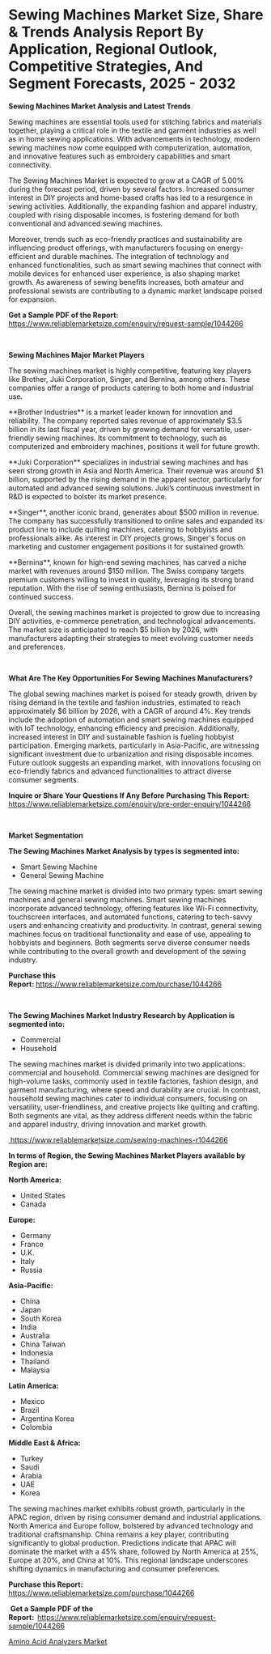 <p><h1>Sewing Machines Market Size, Share & Trends Analysis Report By Application, Regional Outlook, Competitive Strategies, And Segment Forecasts, 2025 - 2032</h1></p><p><strong>Sewing Machines Market Analysis and Latest Trends</strong></p>
<p><p>Sewing machines are essential tools used for stitching fabrics and materials together, playing a critical role in the textile and garment industries as well as in home sewing applications. With advancements in technology, modern sewing machines now come equipped with computerization, automation, and innovative features such as embroidery capabilities and smart connectivity. </p><p>The Sewing Machines Market is expected to grow at a CAGR of 5.00% during the forecast period, driven by several factors. Increased consumer interest in DIY projects and home-based crafts has led to a resurgence in sewing activities. Additionally, the expanding fashion and apparel industry, coupled with rising disposable incomes, is fostering demand for both conventional and advanced sewing machines. </p><p>Moreover, trends such as eco-friendly practices and sustainability are influencing product offerings, with manufacturers focusing on energy-efficient and durable machines. The integration of technology and enhanced functionalities, such as smart sewing machines that connect with mobile devices for enhanced user experience, is also shaping market growth. As awareness of sewing benefits increases, both amateur and professional sewists are contributing to a dynamic market landscape poised for expansion.</p></p>
<p><strong>Get a Sample PDF of the Report:&nbsp;</strong> <a href="https://www.reliablemarketsize.com/enquiry/request-sample/1044266?utm_campaign=3201&utm_medium=2&utm_source=Github&utm_content=ia&utm_term=08042025&utm_id=sewing-machines">https://www.reliablemarketsize.com/enquiry/request-sample/1044266</a></p>
<p>&nbsp;</p>
<p><strong>Sewing Machines Major Market Players</strong></p>
<p><p>The sewing machines market is highly competitive, featuring key players like Brother, Juki Corporation, Singer, and Bernina, among others. These companies offer a range of products catering to both home and industrial use.</p><p>**Brother Industries** is a market leader known for innovation and reliability. The company reported sales revenue of approximately $3.5 billion in its last fiscal year, driven by growing demand for versatile, user-friendly sewing machines. Its commitment to technology, such as computerized and embroidery machines, positions it well for future growth.</p><p>**Juki Corporation** specializes in industrial sewing machines and has seen strong growth in Asia and North America. Their revenue was around $1 billion, supported by the rising demand in the apparel sector, particularly for automated and advanced sewing solutions. Juki’s continuous investment in R&D is expected to bolster its market presence.</p><p>**Singer**, another iconic brand, generates about $500 million in revenue. The company has successfully transitioned to online sales and expanded its product line to include quilting machines, catering to hobbyists and professionals alike. As interest in DIY projects grows, Singer's focus on marketing and customer engagement positions it for sustained growth.</p><p>**Bernina**, known for high-end sewing machines, has carved a niche market with revenues around $150 million. The Swiss company targets premium customers willing to invest in quality, leveraging its strong brand reputation. With the rise of sewing enthusiasts, Bernina is poised for continued success.</p><p>Overall, the sewing machines market is projected to grow due to increasing DIY activities, e-commerce penetration, and technological advancements. The market size is anticipated to reach $5 billion by 2026, with manufacturers adapting their strategies to meet evolving customer needs and preferences.</p></p>
<p>&nbsp;</p>
<p><strong>What Are The Key Opportunities For Sewing Machines Manufacturers?</strong></p>
<p><p>The global sewing machines market is poised for steady growth, driven by rising demand in the textile and fashion industries, estimated to reach approximately $6 billion by 2026, with a CAGR of around 4%. Key trends include the adoption of automation and smart sewing machines equipped with IoT technology, enhancing efficiency and precision. Additionally, increased interest in DIY and sustainable fashion is fueling hobbyist participation. Emerging markets, particularly in Asia-Pacific, are witnessing significant investment due to urbanization and rising disposable incomes. Future outlook suggests an expanding market, with innovations focusing on eco-friendly fabrics and advanced functionalities to attract diverse consumer segments.</p></p>
<p><strong>Inquire or Share Your Questions If Any Before Purchasing This Report:</strong> <a href="https://www.reliablemarketsize.com/enquiry/pre-order-enquiry/1044266?utm_campaign=3201&utm_medium=2&utm_source=Github&utm_content=ia&utm_term=08042025&utm_id=sewing-machines">https://www.reliablemarketsize.com/enquiry/pre-order-enquiry/1044266</a></p>
<p>&nbsp;</p>
<p><strong>Market Segmentation</strong></p>
<p><strong>The Sewing Machines Market Analysis by types is segmented into:</strong></p>
<p><ul><li>Smart Sewing Machine</li><li>General Sewing Machine</li></ul></p>
<p><p>The sewing machine market is divided into two primary types: smart sewing machines and general sewing machines. Smart sewing machines incorporate advanced technology, offering features like Wi-Fi connectivity, touchscreen interfaces, and automated functions, catering to tech-savvy users and enhancing creativity and productivity. In contrast, general sewing machines focus on traditional functionality and ease of use, appealing to hobbyists and beginners. Both segments serve diverse consumer needs while contributing to the overall growth and development of the sewing industry.</p></p>
<p><strong>Purchase this Report:&nbsp;</strong><a href="https://www.reliablemarketsize.com/purchase/1044266?utm_campaign=3201&utm_medium=2&utm_source=Github&utm_content=ia&utm_term=08042025&utm_id=sewing-machines">https://www.reliablemarketsize.com/purchase/1044266</a></p>
<p>&nbsp;</p>
<p><strong>The Sewing Machines Market Industry Research by Application is segmented into:</strong></p>
<p><ul><li>Commercial</li><li>Household</li></ul></p>
<p><p>The sewing machines market is divided primarily into two applications: commercial and household. Commercial sewing machines are designed for high-volume tasks, commonly used in textile factories, fashion design, and garment manufacturing, where speed and durability are crucial. In contrast, household sewing machines cater to individual consumers, focusing on versatility, user-friendliness, and creative projects like quilting and crafting. Both segments are vital, as they address different needs within the fabric and apparel industry, driving innovation and market growth.</p></p>
<p><a href="https://www.reliablemarketsize.com/sewing-machines-r1044266?utm_campaign=3201&utm_medium=2&utm_source=Github&utm_content=ia&utm_term=08042025&utm_id=sewing-machines">&nbsp;https://www.reliablemarketsize.com/sewing-machines-r1044266</a></p>
<p><strong>In terms of Region, the Sewing Machines Market Players available by Region are:</strong></p>
<p>
    <p> <strong> North America: </strong>
        <ul>
            <li>United States</li>
            <li>Canada</li>
        </ul>
        </p> 
    <p> <strong> Europe: </strong>
        <ul>
            <li>Germany</li>
            <li>France</li>
            <li>U.K.</li>
            <li>Italy</li>
            <li>Russia</li>
        </ul>
        </p> 
    <p> <strong> Asia-Pacific: </strong>
        <ul>
            <li>China</li>
            <li>Japan</li>
            <li>South Korea</li>
            <li>India</li>
            <li>Australia</li>
            <li>China Taiwan</li>
            <li>Indonesia</li>
            <li>Thailand</li>
            <li>Malaysia</li>
        </ul>
        </p> 
    <p> <strong> Latin America: </strong>
        <ul>
            <li>Mexico</li>
            <li>Brazil</li>
            <li>Argentina Korea</li>
            <li>Colombia</li>
        </ul>
        </p> 
    <p> <strong> Middle East & Africa: </strong>
        <ul>
            <li>Turkey</li>
            <li>Saudi</li>
            <li>Arabia</li>
            <li>UAE</li>
            <li>Korea</li>
        </ul>
    </p>
    </p>
<p><p>The sewing machines market exhibits robust growth, particularly in the APAC region, driven by rising consumer demand and industrial applications. North America and Europe follow, bolstered by advanced technology and traditional craftsmanship. China remains a key player, contributing significantly to global production. Predictions indicate that APAC will dominate the market with a 45% share, followed by North America at 25%, Europe at 20%, and China at 10%. This regional landscape underscores shifting dynamics in manufacturing and consumer preferences.</p></p>
<p><strong>Purchase this Report: </strong><a href="https://www.reliablemarketsize.com/purchase/1044266?utm_campaign=3201&utm_medium=2&utm_source=Github&utm_content=ia&utm_term=08042025&utm_id=sewing-machines">https://www.reliablemarketsize.com/purchase/1044266</a></p>
<p>&nbsp;<strong>Get a Sample PDF of the Report:&nbsp;&nbsp;</strong><a href="https://www.reliablemarketsize.com/enquiry/request-sample/1044266?utm_campaign=3201&utm_medium=2&utm_source=Github&utm_content=ia&utm_term=08042025&utm_id=sewing-machines">https://www.reliablemarketsize.com/enquiry/request-sample/1044266</a></p>
<p><strong></strong></p>
<p><p><a href="https://github.com/jhamygunler/Market-Research-Report-List-1/blob/main/amino-acid-analyzers-market.md?utm_campaign=3201&utm_medium=2&utm_source=Github&utm_content=ia&utm_term=08042025&utm_id=sewing-machines">Amino Acid Analyzers Market</a></p></p>